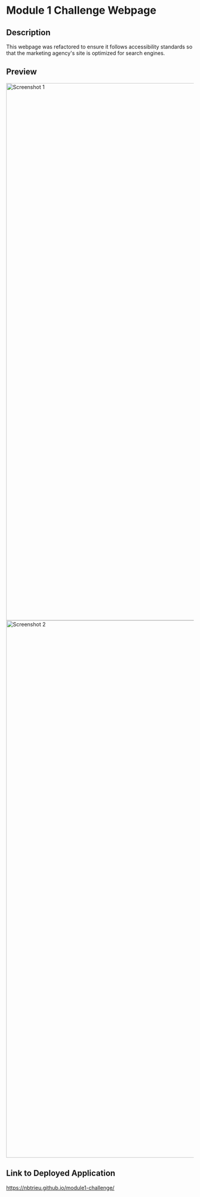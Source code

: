 # Module 1 Challenge Webpage

## Description

This webpage was refactored to ensure it follows accessibility standards so that the marketing agency's site is optimized for search engines.

## Preview
<img width="1440" alt="Screenshot 1" src="https://user-images.githubusercontent.com/110158368/199127873-ded1cd78-a5cc-4af5-aef4-03640e1eb8d6.png">
<img width="1440" alt="Screenshot 2" src="https://user-images.githubusercontent.com/110158368/199128143-b528c847-aa9f-4ae3-817d-a78ff711c167.png">

## Link to Deployed Application
https://nbtrieu.github.io/module1-challenge/
